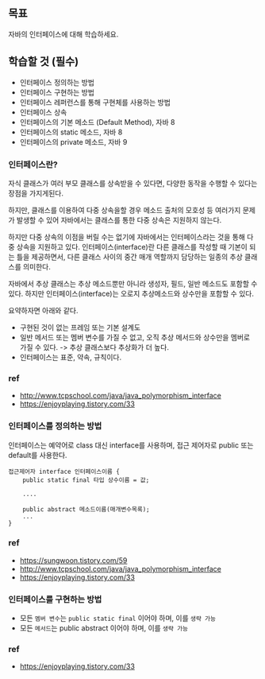 ## 목표
자바의 인터페이스에 대해 학습하세요.

## 학습할 것 (필수)
- 인터페이스 정의하는 방법
- 인터페이스 구현하는 방법
- 인터페이스 레퍼런스를 통해 구현체를 사용하는 방법
- 인터페이스 상속
- 인터페이스의 기본 메소드 (Default Method), 자바 8
- 인터페이스의 static 메소드, 자바 8
- 인터페이스의 private 메소드, 자바 9

### 인터페이스란?

자식 클래스가 여러 부모 클래스를 상속받을 수 있다면, 다양한 동작을 수행할 수 있다는 장점을 가지게된다.

하지만,  클래스를 이용하여 다중 상속을할 경우 메소드 출처의 모호성 등 여러가지 문제가 발생할 수 있어 자바에서는 클래스를 통한 다중 상속은 지원하지 않는다.

하지만 다중 상속의 이점을 버릴 수는 없기에 자바에서는 인터페이스라는 것을 통해 다중 상속을 지원하고 있다.
인터페이스(interface)란 다른 클래스를 작성할 때 기본이 되는 틀을 제공하면서, 다른 클래스 사이의 중간 매개 역할까지 담당하는 일종의 추상 클래스를 의미한다.

자바에서 추상 클래스는 추상 메소드뿐만 아니라 생성자, 필드, 일반 메소드도 포함할 수 있다. 하지만 인터페이스(interface)는 오로지 추상메소드와 상수만을 포함할 수 있다.

요약하자면 아래와 같다.

- 구현된 것이 없는 프레임 또는 기본 설계도
- 일반 메서드 또는 멤버 변수를 가질 수 없고, 오직 추상 메서드와 상수만을 멤버로 가질 수 있다. -> 추상 클래스보다 추상화가 더 높다.
- 인터페이스는 표준, 약속, 규칙이다.

### ref
- http://www.tcpschool.com/java/java_polymorphism_interface
- https://enjoyplaying.tistory.com/33

### 인터페이스를 정의하는 방법

인터페이스는 예약어로 class 대신 interface를 사용하며, 접근 제어자로 public 또는 default를 사용한다.

```
접근제어자 interface 인터페이스이름 {
    public static final 타입 상수이름 = 값;

    ....

    public abstract 메소드이름(매개변수목록);
    ...
}
```

### ref
- https://sungwoon.tistory.com/59
- http://www.tcpschool.com/java/java_polymorphism_interface
- https://enjoyplaying.tistory.com/33


### 인터페이스를 구현하는 방법

- 모든 `멤버 변수`는 `public static final` 이어야 하며, 이를 `생략 가능`
- 모든 `메서드`는 public abstract 이어야 하며, 이를 `생략 가능`

### ref
- https://enjoyplaying.tistory.com/33